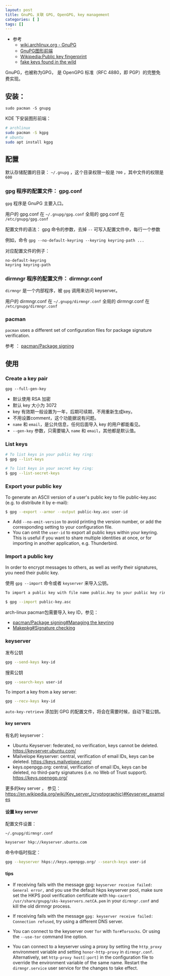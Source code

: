 ```yaml
---
layout: post
title: GnuPG，关联 GPG, OpenGPG, key management
categories: [ ]
tags: []
---
```


* 参考
  * [wiki.archlinux.org - GnuPG](https://wiki.archlinux.org/title/GnuPG)
  * [GnuPG图形前端](https://wiki.archlinux.org/title/List_of_applications/Security#Encryption,_signing,_steganography)
  * [Wikipedia:Public key fingerprint](https://en.wikipedia.org/wiki/Public_key_fingerprint)
  * [fake keys found in the wild](https://lore.kernel.org/lkml/20160815153401.9EC2BADC2C@smtp.postman.i2p/)



GnuPG，也被称为GPG， 是 OpenGPG 标准（RFC 4880，即 PGP）的完整免费实现。


## 安装：

~~~
sudo pacman -S gnupg
~~~

KDE 下安装图形前端： 

~~~sh
# archlinux
sudo pacman -S kgpg
# ubuntu
sudo apt install kgpg
~~~


## 配置

默认存储配置的目录：  `~/.gnupg` ，这个目录权限一般是 `700` ，其中文件的权限是 `600`

### gpg 程序的配置文件： gpg.conf

`gpg` 程序是 GnuPG 主要入口。

用户的 gpg.conf 在 `~/.gnupg/gpg.conf`
全局的 gpg.conf 在 `/etc/gnupg/gpg.conf`

配置文件的语法： gpg 命令的参数，去掉 `--` 可写入配置文件中，每行一个参数

例如，命令 `gpg --no-default-keyring --keyring keyring-path ...`

对应配置文件的例子： 

~~~
no-default-keyring
keyring keyring-path
~~~


### dirmngr 程序的配置文件： dirmngr.conf

`dirmngr` 是一个内部程序，被 `gpg` 调用来访问 keyserver。

用户的 dirmngr.conf 在 `~/.gnupg/dirmngr.conf`
全局的 dirmngr.conf 在 `/etc/gnupg/dirmngr.conf`


### pacman

`pacman` uses a different set of configuration files for package signature verification. 

参考 ： [pacman/Package signing](https://wiki.archlinux.org/title/Pacman/Package_signing)



## 使用


### Create a key pair

~~~
gpg --full-gen-key
~~~

* 默认使用 RSA 加密
* 默认 key 大小为 3072
* key 有效期一般设置为一年，后期可续期，不用重新生成key。
* 不用设置comment，这个功能据说有问题。
* `name` 和 `email`，是公共信息，任何后面导入 key 的用户都能看见。
* `--gen-key` 参数，只需要输入 `name` 和 `email`，其他都是默认值。


### List keys

~~~sh
# To list keys in your public key ring:
$ gpg --list-keys

# To list keys in your secret key ring:
$ gpg --list-secret-keys
~~~


### Export your public key


To generate an ASCII version of a user's public key to file public-key.asc (e.g. to distribute it by e-mail):

~~~sh
$ gpg --export --armor --output public-key.asc user-id
~~~

* Add `--no-emit-version` to avoid printing the version number, or add the corresponding setting to your configuration file.
* You can omit the `user-id` to export all public keys within your keyring. This is useful if you want to share multiple identities at once, or for importing in another application, e.g. Thunderbird.


### Import a public key

In order to encrypt messages to others, as well as verify their signatures, you need their public key. 

使用 `gpg --import` 命令或者 `keyserver` 来导入公钥。

~~~sh
To import a public key with file name public.key to your public key ring:

$ gpg --import public-key.asc
~~~

arch-linux pacman包需要导入 key ID，参见：

* [pacman/Package signing#Managing the keyring](https://wiki.archlinux.org/title/Pacman/Package_signing#Managing_the_keyring)
* [Makepkg#Signature checking](https://wiki.archlinux.org/title/Makepkg#Signature_checking)



### keyserver

发布公钥

~~~sh
gpg --send-keys key-id
~~~

搜索公钥

~~~sh
gpg --search-keys user-id
~~~

To import a key from a key server:

~~~sh
gpg --recv-keys key-id
~~~


`auto-key-retrieve` 添加到 GPG 的配置文件，将会在需要时候，自动下载公钥。


#### key servers

有名的 keyserver：

* Ubuntu Keyserver: federated, no verification, keys cannot be deleted.
  <https://keyserver.ubuntu.com/>
* Mailvelope Keyserver: central, verification of email IDs, keys can be deleted.
  <https://keys.mailvelope.com/>
* keys.openpgp.org: central, verification of email IDs, keys can be deleted, no third-party signatures (i.e. no Web of Trust support).
  <https://keys.openpgp.org/>

更多的key server ， 参见： <https://en.wikipedia.org/wiki/Key_server_(cryptographic)#Keyserver_examples>


#### 设置 key server

配置文件设置：

`~/.gnupg/dirmngr.conf`

~~~
keyserver hkp://keyserver.ubuntu.com
~~~

命令中临时指定：

~~~sh
gpg --keyserver hkps://keys.openpgp.org/ --search-keys user-id
~~~


#### tips

* If receiving fails with the message gpg: `keyserver receive failed: General error,` and you use the default hkps keyserver pool, make sure set the HKPS pool verification certificate with `hkp-cacert /usr/share/gnupg/sks-keyservers.netCA.pem` in your `dirmngr.conf` and kill the old dirmngr process.

* If receiving fails with the message `gpg: keyserver receive failed: Connection refused`, try using a different DNS server.

* You can connect to the keyserver over `Tor` with `Tor#Torsocks`. Or using the `--use-tor` command line option. 

* You can connect to a keyserver using a proxy by setting the `http_proxy` environment variable and setting `honor-http-proxy` in `dirmngr.conf`. Alternatively, set `http-proxy host[:port]` in the configuration file to override the environment variable of the same name. Restart the `dirmngr.service` user service for the changes to take effect.
































